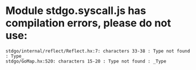 # Module stdgo.syscall.js has compilation errors, please do not use:
```
stdgo/internal/reflect/Reflect.hx:7: characters 33-38 : Type not found : Type_
stdgo/GoMap.hx:520: characters 15-20 : Type not found : _Type

```

